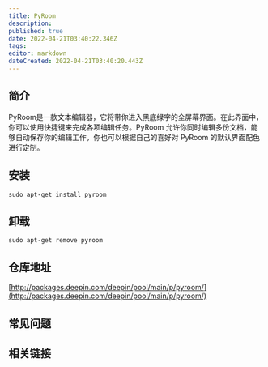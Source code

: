 ```yaml
---
title: PyRoom
description: 
published: true
date: 2022-04-21T03:40:22.346Z
tags: 
editor: markdown
dateCreated: 2022-04-21T03:40:20.443Z
---
```


## 简介

PyRoom是一款文本编辑器，它将带你进入黑底绿字的全屏幕界面。在此界面中，你可以使用快捷键来完成各项编辑任务。PyRoom 允许你同时编辑多份文档，能够自动保存你的编辑工作，你也可以根据自己的喜好对 PyRoom 的默认界面配色进行定制。

## 安装

`sudo apt-get install pyroom`

## 卸载

`sudo apt-get remove pyroom`

## 仓库地址

[http://packages.deepin.com/deepin/pool/main/p/pyroom/](http://packages.deepin.com/deepin/pool/main/p/pyroom/)


## 常见问题


## 相关链接